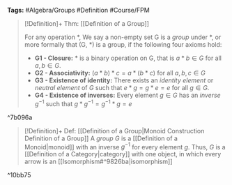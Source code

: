 **Tags:** #Algebra/Groups #Definition #Course/FPM 

> [!Definition]+ Thm: [[Definition of a Group]]
> 
> For any operation $\ast$, We say a non-empty set G is a *group* under $\ast$, or more formally that (G, $\ast$) is a group, if the following four axioms hold:
> - **G1 - Closure:** $\ast$ is a binary operation on G, that is $a\ast b \in G$ for all $a,b\in G$.
> - **G2 - Associativity:** $(a\ast b) \ast c =a\ast(b\ast c)$ for all $a,b,c\in G$
> - **G3 - Existence of identity:** There exists an *identity element* or *neutral element* of $G$ such that $e\ast g = g\ast e = e$ for all $g\in G$. 
> - **G4 - Existence of inverses:** Every element $g\in G$ has an *inverse* $g^{-1}$ such that $g\ast g^{-1}=g^{-1}\ast g = e$

^7b096a

> [!Definition]+ Def: [[Definition of a Group|Monoid Construction Definition of a Group]]
> A *group* $G$ is a [[Definition of a Monoid|monoid]] with an inverse $g^{-1}$ for every element $g$. Thus, $G$ is a [[Definition of a Category|category]] with one object, in which every arrow is an [[Isomorphism#^9826ba|isomorphism]]
> 

^10bb75
